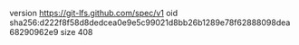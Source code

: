 version https://git-lfs.github.com/spec/v1
oid sha256:d222f8f58d8dedcea0e9e5c99021d8bb26b1289e78f62888098dea68290962e9
size 408

